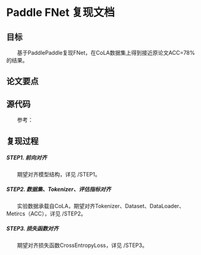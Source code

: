 # Paddle FNet 复现文档
## 目标
&emsp;&emsp;基于PaddlePaddle复现FNet，在CoLA数据集上得到接近原论文ACC=78%的结果。
## 论文要点

## 源代码
&emsp;&emsp;参考：

## 复现过程
##### STEP1. 前向对齐
&emsp;&emsp;期望对齐模型结构，详见 /STEP1。

##### STEP2. 数据集、Tokenizer、评估指标对齐
&emsp;&emsp;实验数据承载自CoLA，期望对齐Tokenizer、Dataset、DataLoader、Metircs（ACC），详见 /STEP2。

##### STEP3. 损失函数对齐
&emsp;&emsp;期望对齐损失函数CrossEntropyLoss，详见 /STEP3。
